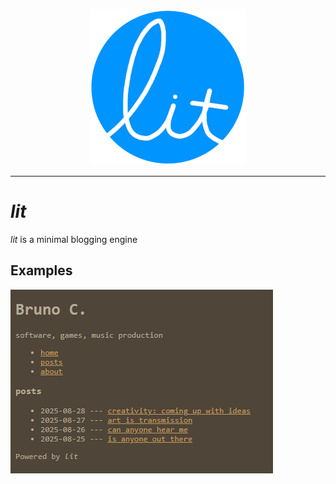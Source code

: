 <p align="center">
  <img src="assets/lit.png" height="250" width="250" alt="lit">
</p>

---

# *lit*
*lit* is a minimal blogging engine

## Examples

![Personal Blog Example](assets/example.png "Personal Blog Example")
